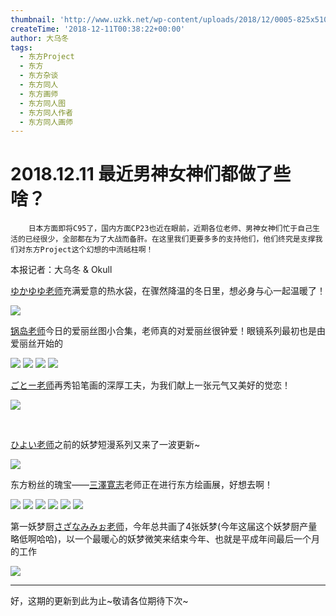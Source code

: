 ```yaml
---
thumbnail: 'http://www.uzkk.net/wp-content/uploads/2018/12/0005-825x510.png'
createTime: '2018-12-11T00:38:22+00:00'
author: 大乌冬
tags:
  - 东方Project
  - 东方
  - 东方杂谈
  - 东方同人
  - 东方画师
  - 东方同人图
  - 东方同人作者
  - 东方同人画师
---
```


# 2018.12.11 最近男神女神们都做了些啥？

		日本方面即将C95了，国内方面CP23也近在眼前，近期各位老师、男神女神们忙于自己生活的已经很少，全部都在为了大战而备肝。在这里我们更要多多的支持他们，他们终究是支撑我们对东方Project这个幻想的中流砥柱啊！

本报记者：大乌冬 & Okull

[ゆかゆゆ老师](https://twitter.com/yukayuyubot)充满爱意的热水袋，在骤然降温的冬日里，想必身与心一起温暖了！

![](http://www.uzkk.net/wp-content/uploads/2018/12/0001-1-1024x613.png)

[锅岛老师](https://twitter.com/n_shima)今日的爱丽丝图小合集，老师真的对爱丽丝很钟爱！眼镜系列最初也是由爱丽丝开始的

![](http://www.uzkk.net/wp-content/uploads/2018/12/0002-1.png) ![](http://www.uzkk.net/wp-content/uploads/2018/12/0003.png) ![](http://www.uzkk.net/wp-content/uploads/2018/12/0004-1.png) ![](http://www.uzkk.net/wp-content/uploads/2018/12/0005-1024x437.png)

[ごとー老师](https://twitter.com/Reitsu_ki)再秀铅笔画的深厚工夫，为我们献上一张元气又美好的觉恋！

![](http://www.uzkk.net/wp-content/uploads/2018/12/0006.png)

 

[ひよい老师](http://www.uzkk.net/?p=551)之前的妖梦短漫系列又来了一波更新~

![](http://www.uzkk.net/wp-content/uploads/2018/12/mahua-364x1024.jpg)

东方粉丝的瑰宝——[三澤寛志](http://www.uzkk.net/?p=4550)老师正在进行东方绘画展，好想去啊！

![](http://www.uzkk.net/wp-content/uploads/2018/12/0007.png) ![](http://www.uzkk.net/wp-content/uploads/2018/12/0008.png) ![](http://www.uzkk.net/wp-content/uploads/2018/12/0009.png) ![](http://www.uzkk.net/wp-content/uploads/2018/12/0010.png) ![](http://www.uzkk.net/wp-content/uploads/2018/12/0011-1024x575.png) ![](http://www.uzkk.net/wp-content/uploads/2018/12/0012-1024x577.png)

第一妖梦厨[さざなみみぉ老师](https://twitter.com/sazanamimio)，今年总共画了4张妖梦(今年这届这个妖梦厨产量略低啊哈哈)，以一个最暖心的妖梦微笑来结束今年、也就是平成年间最后一个月的工作

![](http://www.uzkk.net/wp-content/uploads/2018/12/0013.png)

---

好，这期的更新到此为止~敬请各位期待下次~
